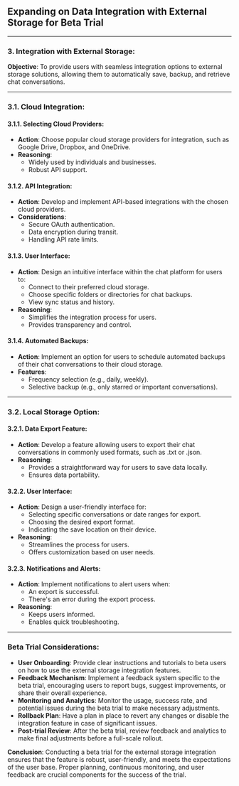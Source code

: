 ## Expanding on Data Integration with External Storage for Beta Trial

---

### 3. Integration with External Storage:

**Objective**: 
To provide users with seamless integration options to external storage solutions, allowing them to automatically save, backup, and retrieve chat conversations.

---

### 3.1. Cloud Integration:

#### 3.1.1. Selecting Cloud Providers:
- **Action**: Choose popular cloud storage providers for integration, such as Google Drive, Dropbox, and OneDrive.
- **Reasoning**: 
  - Widely used by individuals and businesses.
  - Robust API support.

#### 3.1.2. API Integration:
- **Action**: Develop and implement API-based integrations with the chosen cloud providers.
- **Considerations**:
  - Secure OAuth authentication.
  - Data encryption during transit.
  - Handling API rate limits.

#### 3.1.3. User Interface:
- **Action**: Design an intuitive interface within the chat platform for users to:
  - Connect to their preferred cloud storage.
  - Choose specific folders or directories for chat backups.
  - View sync status and history.
- **Reasoning**: 
  - Simplifies the integration process for users.
  - Provides transparency and control.

#### 3.1.4. Automated Backups:
- **Action**: Implement an option for users to schedule automated backups of their chat conversations to their cloud storage.
- **Features**:
  - Frequency selection (e.g., daily, weekly).
  - Selective backup (e.g., only starred or important conversations).

---

### 3.2. Local Storage Option:

#### 3.2.1. Data Export Feature:
- **Action**: Develop a feature allowing users to export their chat conversations in commonly used formats, such as .txt or .json.
- **Reasoning**: 
  - Provides a straightforward way for users to save data locally.
  - Ensures data portability.

#### 3.2.2. User Interface:
- **Action**: Design a user-friendly interface for:
  - Selecting specific conversations or date ranges for export.
  - Choosing the desired export format.
  - Indicating the save location on their device.
- **Reasoning**: 
  - Streamlines the process for users.
  - Offers customization based on user needs.

#### 3.2.3. Notifications and Alerts:
- **Action**: Implement notifications to alert users when:
  - An export is successful.
  - There's an error during the export process.
- **Reasoning**: 
  - Keeps users informed.
  - Enables quick troubleshooting.

---

### Beta Trial Considerations:

- **User Onboarding**: Provide clear instructions and tutorials to beta users on how to use the external storage integration features.
- **Feedback Mechanism**: Implement a feedback system specific to the beta trial, encouraging users to report bugs, suggest improvements, or share their overall experience.
- **Monitoring and Analytics**: Monitor the usage, success rate, and potential issues during the beta trial to make necessary adjustments.
- **Rollback Plan**: Have a plan in place to revert any changes or disable the integration feature in case of significant issues.
- **Post-trial Review**: After the beta trial, review feedback and analytics to make final adjustments before a full-scale rollout.

**Conclusion**:
Conducting a beta trial for the external storage integration ensures that the feature is robust, user-friendly, and meets the expectations of the user base. Proper planning, continuous monitoring, and user feedback are crucial components for the success of the trial.
